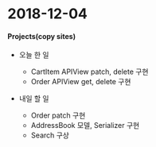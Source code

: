 # 2018-12-04
#### Projects(copy sites)
- 오늘 한 일
	- CartItem APIView patch, delete 구현
	- Order APIView get, delete 구현
	
- 내일 할 일
	- Order patch 구현
	- AddressBook 모델, Serializer 구현
	- Search 구상